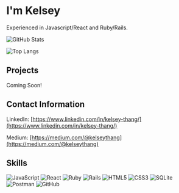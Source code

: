 
# I'm Kelsey

Experienced in Javascript/React and Ruby/Rails.

![GitHub Stats](https://github-readme-stats.vercel.app/api?username=kelseythang)

![Top Langs](https://github-readme-stats.vercel.app/api/top-langs?username=kelseythang&layout=compact) 

## Projects

Coming Soon!

## Contact Information

LinkedIn: [https://www.linkedin.com/in/kelsey-thang/](https://www.linkedin.com/in/kelsey-thang/)

Medium: [https://medium.com/@kelseythang](https://medium.com/@kelseythang)

## Skills

![JavaScript](https://img.shields.io/badge/javascript-%23323330.svg?style=for-the-badge&logo=javascript&logoColor=%23F7DF1E) 
![React](https://img.shields.io/badge/react-%2320232a.svg?style=for-the-badge&logo=react&logoColor=%2361DAFB) 
![Ruby](https://img.shields.io/badge/ruby-%23CC342D.svg?style=for-the-badge&logo=ruby&logoColor=white) 
![Rails](https://img.shields.io/badge/rails-%23CC0000.svg?style=for-the-badge&logo=ruby-on-rails&logoColor=white)
![HTML5](https://img.shields.io/badge/html5-%23E34F26.svg?style=for-the-badge&logo=html5&logoColor=white) 
![CSS3](https://img.shields.io/badge/css3-%231572B6.svg?style=for-the-badge&logo=css3&logoColor=white) 
![SQLite](https://img.shields.io/badge/sqlite-%2307405e.svg?style=for-the-badge&logo=sqlite&logoColor=white) 
![Postman](https://img.shields.io/badge/Postman-FF6C37?style=for-the-badge&logo=postman&logoColor=red) 
![GitHub](https://img.shields.io/badge/github-%23121011.svg?style=for-the-badge&logo=github&logoColor=white) 
